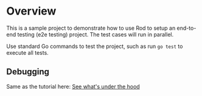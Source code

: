 # Overview

This is a sample project to demonstrate how to use Rod to setup an end-to-end testing (e2e testing) project.
The test cases will run in parallel.

Use standard Go commands to test the project, such as run `go test` to execute all tests.

## Debugging

Same as the tutorial here: [See what's under the hood](https://go-rod.github.io/#/get-started/README?id=see-what39s-under-the-hood)

